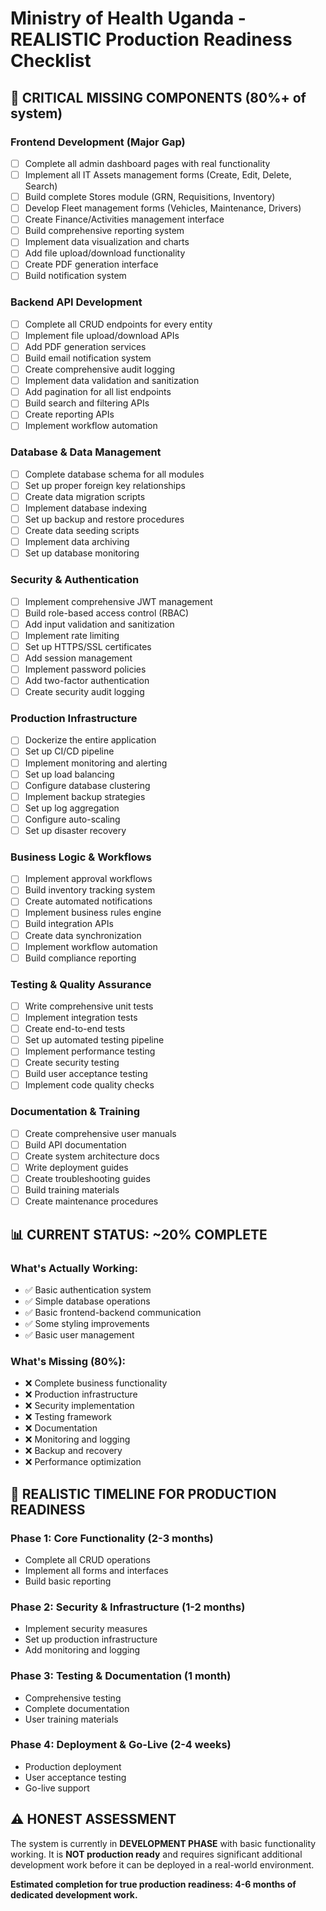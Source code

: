 # Ministry of Health Uganda - REALISTIC Production Readiness Checklist

## 🚨 CRITICAL MISSING COMPONENTS (80%+ of system)

### Frontend Development (Major Gap)
- [ ] Complete all admin dashboard pages with real functionality
- [ ] Implement all IT Assets management forms (Create, Edit, Delete, Search)
- [ ] Build complete Stores module (GRN, Requisitions, Inventory)
- [ ] Develop Fleet management forms (Vehicles, Maintenance, Drivers)
- [ ] Create Finance/Activities management interface
- [ ] Build comprehensive reporting system
- [ ] Implement data visualization and charts
- [ ] Add file upload/download functionality
- [ ] Create PDF generation interface
- [ ] Build notification system

### Backend API Development
- [ ] Complete all CRUD endpoints for every entity
- [ ] Implement file upload/download APIs
- [ ] Add PDF generation services
- [ ] Build email notification system
- [ ] Create comprehensive audit logging
- [ ] Implement data validation and sanitization
- [ ] Add pagination for all list endpoints
- [ ] Build search and filtering APIs
- [ ] Create reporting APIs
- [ ] Implement workflow automation

### Database & Data Management
- [ ] Complete database schema for all modules
- [ ] Set up proper foreign key relationships
- [ ] Create data migration scripts
- [ ] Implement database indexing
- [ ] Set up backup and restore procedures
- [ ] Create data seeding scripts
- [ ] Implement data archiving
- [ ] Set up database monitoring

### Security & Authentication
- [ ] Implement comprehensive JWT management
- [ ] Build role-based access control (RBAC)
- [ ] Add input validation and sanitization
- [ ] Implement rate limiting
- [ ] Set up HTTPS/SSL certificates
- [ ] Add session management
- [ ] Implement password policies
- [ ] Add two-factor authentication
- [ ] Create security audit logging

### Production Infrastructure
- [ ] Dockerize the entire application
- [ ] Set up CI/CD pipeline
- [ ] Implement monitoring and alerting
- [ ] Set up load balancing
- [ ] Configure database clustering
- [ ] Implement backup strategies
- [ ] Set up log aggregation
- [ ] Configure auto-scaling
- [ ] Set up disaster recovery

### Business Logic & Workflows
- [ ] Implement approval workflows
- [ ] Build inventory tracking system
- [ ] Create automated notifications
- [ ] Implement business rules engine
- [ ] Build integration APIs
- [ ] Create data synchronization
- [ ] Implement workflow automation
- [ ] Build compliance reporting

### Testing & Quality Assurance
- [ ] Write comprehensive unit tests
- [ ] Implement integration tests
- [ ] Create end-to-end tests
- [ ] Set up automated testing pipeline
- [ ] Implement performance testing
- [ ] Create security testing
- [ ] Build user acceptance testing
- [ ] Implement code quality checks

### Documentation & Training
- [ ] Create comprehensive user manuals
- [ ] Build API documentation
- [ ] Create system architecture docs
- [ ] Write deployment guides
- [ ] Create troubleshooting guides
- [ ] Build training materials
- [ ] Create maintenance procedures

## 📊 CURRENT STATUS: ~20% COMPLETE

### What's Actually Working:
- ✅ Basic authentication system
- ✅ Simple database operations
- ✅ Basic frontend-backend communication
- ✅ Some styling improvements
- ✅ Basic user management

### What's Missing (80%):
- ❌ Complete business functionality
- ❌ Production infrastructure
- ❌ Security implementation
- ❌ Testing framework
- ❌ Documentation
- ❌ Monitoring and logging
- ❌ Backup and recovery
- ❌ Performance optimization

## 🎯 REALISTIC TIMELINE FOR PRODUCTION READINESS

### Phase 1: Core Functionality (2-3 months)
- Complete all CRUD operations
- Implement all forms and interfaces
- Build basic reporting

### Phase 2: Security & Infrastructure (1-2 months)
- Implement security measures
- Set up production infrastructure
- Add monitoring and logging

### Phase 3: Testing & Documentation (1 month)
- Comprehensive testing
- Complete documentation
- User training materials

### Phase 4: Deployment & Go-Live (2-4 weeks)
- Production deployment
- User acceptance testing
- Go-live support

## ⚠️ HONEST ASSESSMENT

The system is currently in **DEVELOPMENT PHASE** with basic functionality working. It is **NOT production ready** and requires significant additional development work before it can be deployed in a real-world environment.

**Estimated completion for true production readiness: 4-6 months of dedicated development work.**
